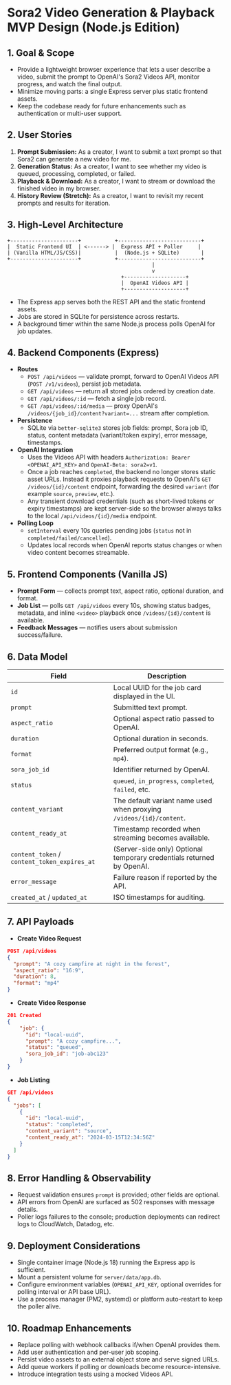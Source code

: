# Sora2 Video Generation & Playback MVP Design (Node.js Edition)

## 1. Goal & Scope
- Provide a lightweight browser experience that lets a user describe a video, submit the prompt to OpenAI's Sora2 Videos API, monitor progress, and watch the final output.
- Minimize moving parts: a single Express server plus static frontend assets.
- Keep the codebase ready for future enhancements such as authentication or multi-user support.

## 2. User Stories
1. **Prompt Submission:** As a creator, I want to submit a text prompt so that Sora2 can generate a new video for me.
2. **Generation Status:** As a creator, I want to see whether my video is queued, processing, completed, or failed.
3. **Playback & Download:** As a creator, I want to stream or download the finished video in my browser.
4. **History Review (Stretch):** As a creator, I want to revisit my recent prompts and results for iteration.

## 3. High-Level Architecture
```
+----------------------+           +---------------------------+
|  Static Frontend UI  | <------> |  Express API + Poller     |
| (Vanilla HTML/JS/CSS)|           |  (Node.js + SQLite)       |
+----------------------+           +---------------------------+
                                               |
                                               v
                                     +--------------------+
                                     |  OpenAI Videos API |
                                     +--------------------+
```

- The Express app serves both the REST API and the static frontend assets.
- Jobs are stored in SQLite for persistence across restarts.
- A background timer within the same Node.js process polls OpenAI for job updates.

## 4. Backend Components (Express)
- **Routes**
  - `POST /api/videos` — validate prompt, forward to OpenAI Videos API (`POST /v1/videos`), persist job metadata.
  - `GET /api/videos` — return all stored jobs ordered by creation date.
  - `GET /api/videos/:id` — fetch a single job record.
  - `GET /api/videos/:id/media` — proxy OpenAI's `/videos/{job_id}/content?variant=...` stream after completion.
- **Persistence**
  - SQLite via `better-sqlite3` stores job fields: prompt, Sora job ID, status, content metadata (variant/token expiry), error message, timestamps.
- **OpenAI Integration**
  - Uses the Videos API with headers `Authorization: Bearer <OPENAI_API_KEY>` and `OpenAI-Beta: sora2=v1`.
  - Once a job reaches `completed`, the backend no longer stores static asset URLs. Instead it proxies playback requests to OpenAI's `GET /videos/{id}/content` endpoint, forwarding the desired `variant` (for example `source`, `preview`, etc.).
  - Any transient download credentials (such as short-lived tokens or expiry timestamps) are kept server-side so the browser always talks to the local `/api/videos/{id}/media` endpoint.
- **Polling Loop**
  - `setInterval` every 10s queries pending jobs (`status` not in `completed/failed/cancelled`).
  - Updates local records when OpenAI reports status changes or when video content becomes streamable.

## 5. Frontend Components (Vanilla JS)
- **Prompt Form** — collects prompt text, aspect ratio, optional duration, and format.
- **Job List** — polls `GET /api/videos` every 10s, showing status badges, metadata, and inline `<video>` playback once `/videos/{id}/content` is available.
- **Feedback Messages** — notifies users about submission success/failure.

## 6. Data Model
| Field | Description |
|-------|-------------|
| `id` | Local UUID for the job card displayed in the UI. |
| `prompt` | Submitted text prompt. |
| `aspect_ratio` | Optional aspect ratio passed to OpenAI. |
| `duration` | Optional duration in seconds. |
| `format` | Preferred output format (e.g., `mp4`). |
| `sora_job_id` | Identifier returned by OpenAI. |
| `status` | `queued`, `in_progress`, `completed`, `failed`, etc. |
| `content_variant` | The default variant name used when proxying `/videos/{id}/content`. |
| `content_ready_at` | Timestamp recorded when streaming becomes available. |
| `content_token` / `content_token_expires_at` | (Server-side only) Optional temporary credentials returned by OpenAI. |
| `error_message` | Failure reason if reported by the API. |
| `created_at` / `updated_at` | ISO timestamps for auditing. |

## 7. API Payloads
- **Create Video Request**
```json
POST /api/videos
{
  "prompt": "A cozy campfire at night in the forest",
  "aspect_ratio": "16:9",
  "duration": 8,
  "format": "mp4"
}
```
- **Create Video Response**
```json
201 Created
{
    "job": {
      "id": "local-uuid",
      "prompt": "A cozy campfire...",
      "status": "queued",
      "sora_job_id": "job-abc123"
    }
}
```
- **Job Listing**
```json
GET /api/videos
{
  "jobs": [
    {
      "id": "local-uuid",
      "status": "completed",
      "content_variant": "source",
      "content_ready_at": "2024-03-15T12:34:56Z"
    }
  ]
}
```

## 8. Error Handling & Observability
- Request validation ensures `prompt` is provided; other fields are optional.
- API errors from OpenAI are surfaced as 502 responses with message details.
- Poller logs failures to the console; production deployments can redirect logs to CloudWatch, Datadog, etc.

## 9. Deployment Considerations
- Single container image (Node.js 18) running the Express app is sufficient.
- Mount a persistent volume for `server/data/app.db`.
- Configure environment variables (`OPENAI_API_KEY`, optional overrides for polling interval or API base URL).
- Use a process manager (PM2, systemd) or platform auto-restart to keep the poller alive.

## 10. Roadmap Enhancements
- Replace polling with webhook callbacks if/when OpenAI provides them.
- Add user authentication and per-user job scoping.
- Persist video assets to an external object store and serve signed URLs.
- Add queue workers if polling or downloads become resource-intensive.
- Introduce integration tests using a mocked Videos API.
